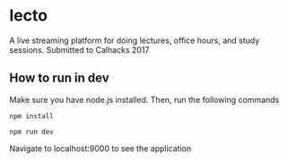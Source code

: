 # lecto

A live streaming platform for doing lectures, office hours, and study sessions. Submitted to Calhacks 2017

## How to run in dev

Make sure you have node.js installed. Then, run the following commands

```
npm install
```

```
npm run dev
```

Navigate to localhost:9000 to see the application